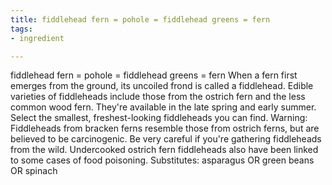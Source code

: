 ```yaml
---
title: fiddlehead fern = pohole = fiddlehead greens = fern
tags:
- ingredient

---
```

fiddlehead fern = pohole = fiddlehead greens = fern When a fern first emerges from the ground, its uncoiled frond is called a fiddlehead. Edible varieties of fiddleheads include those from the ostrich fern and the less common wood fern. They're available in the late spring and early summer. Select the smallest, freshest-looking fiddleheads you can find. Warning: Fiddleheads from bracken ferns resemble those from ostrich ferns, but are believed to be carcinogenic. Be very careful if you're gathering fiddleheads from the wild. Undercooked ostrich fern fiddleheads also have been linked to some cases of food poisoning. Substitutes: asparagus OR green beans OR spinach
